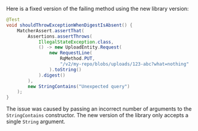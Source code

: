 Here is a fixed version of the failing method using the new library version:

```java
@Test
void shouldThrowExceptionWhenDigestIsAbsent() {
    MatcherAssert.assertThat(
        Assertions.assertThrows(
            IllegalStateException.class,
            () -> new UploadEntity.Request(
                new RequestLine(
                    RqMethod.PUT,
                    "/v2/my-repo/blobs/uploads/123-abc?what=nothing"
                ).toString()
            ).digest()
        ),
        new StringContains("Unexpected query")
    );
}
```

The issue was caused by passing an incorrect number of arguments to the `StringContains` constructor. The new version of the library only accepts a single `String` argument.